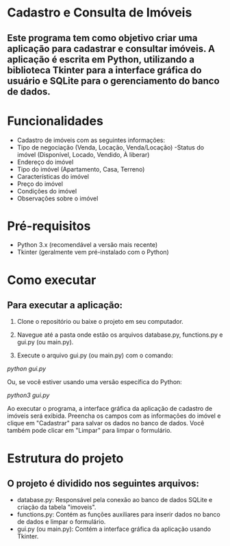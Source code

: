 # Cadastro e Consulta de Imóveis

## Este programa tem como objetivo criar uma aplicação para cadastrar e consultar imóveis. A aplicação é escrita em Python, utilizando a biblioteca Tkinter para a interface gráfica do usuário e SQLite para o gerenciamento do banco de dados.

# Funcionalidades
- Cadastro de imóveis com as seguintes informações:
- Tipo de negociação (Venda, Locação, Venda/Locação)
-Status do imóvel (Disponível, Locado, Vendido, À liberar)
- Endereço do imóvel
- Tipo do imóvel (Apartamento, Casa, Terreno)
- Características do imóvel
- Preço do imóvel
- Condições do imóvel
- Observações sobre o imóvel

# Pré-requisitos
- Python 3.x (recomendável a versão mais recente)
- Tkinter (geralmente vem pré-instalado com o Python)

# Como executar
## Para executar a aplicação:

1. Clone o repositório ou baixe o projeto em seu computador.

2. Navegue até a pasta onde estão os arquivos database.py, functions.py e gui.py (ou main.py).

3. Execute o arquivo gui.py (ou main.py) com o comando:

*python gui.py*

Ou, se você estiver usando uma versão específica do Python:

*python3 gui.py*

Ao executar o programa, a interface gráfica da aplicação de cadastro de imóveis será exibida. Preencha os campos com as informações do imóvel e clique em "Cadastrar" para salvar os dados no banco de dados. Você também pode clicar em "Limpar" para limpar o formulário.

# Estrutura do projeto
## O  projeto é dividido nos seguintes arquivos:

- database.py: Responsável pela conexão ao banco de dados SQLite e criação da tabela "imoveis".
- functions.py: Contém as funções auxiliares para inserir dados no banco de dados e limpar o formulário.
- gui.py (ou main.py): Contém a interface gráfica da aplicação usando Tkinter.
